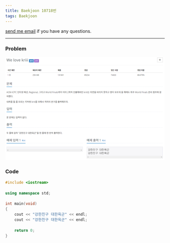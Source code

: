 ```yaml
---
title: Baekjoon 10718번
tags: Baekjoon
---
```


[send me email](mailto:jewel7492@gmail.com) if you have any questions.

<!--more-->

---
### Problem  
   
![그림1](/assets/Baekjoon/10718/1.PNG)  

### Code  
```cpp
#include <iostream> 

using namespace std;
 
int main(void)
{
    cout << "강한친구 대한육군" << endl;
    cout << "강한친구 대한육군" << endl;
    
    return 0;
}
```